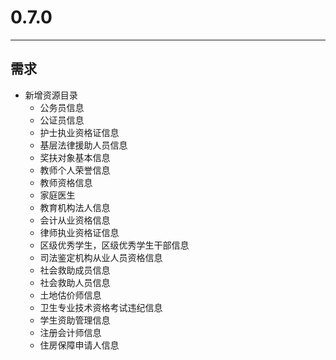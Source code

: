 # 0.7.0

---

## 需求

* 新增资源目录
    * 公务员信息
    * 公证员信息
    * 护士执业资格证信息
    * 基层法律援助人员信息
    * 奖扶对象基本信息
    * 教师个人荣誉信息
    * 教师资格信息
    * 家庭医生
    * 教育机构法人信息
    * 会计从业资格信息
    * 律师执业资格证信息
    * 区级优秀学生，区级优秀学生干部信息
    * 司法鉴定机构从业人员资格信息
    * 社会救助成员信息
    * 社会救助人员信息
    * 土地估价师信息
    * 卫生专业技术资格考试违纪信息
    * 学生资助管理信息
    * 注册会计师信息
    * 住房保障申请人信息